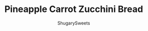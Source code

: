 ---
layout: ../../layouts/MarkdownPostLayout.astro
title: Pineapple Carrot Zucchini Bread
author: ShugarySweets
pubDate: 2019-01-15
description: "So much more than an ordinary Zucchini Bread, this loaf adds pineapple and carrots to the mix! A slice of Pineapple Carrot Zucchini bread makes a delicious breakfast or midday snack."
image_url: https://www.shugarysweets.com/wp-content/uploads/2011/07/pineapple-zucchini-bread-facebook.jpg
tags: ["Breads","American"]
calories: 264
protein: 4
carbohydrates: 31
fats: 14
fiber: 1
ingredients: ["1 cup unsalted butter, softened","3/4 cup light brown sugar, packed","3/4 cup granulated sugar","1 teaspoon vanilla extract","1 orange, zested (about 1 Tablespoon)","3 large eggs","3 cups all-purpose flour","2 teaspoon cinnamon","1/2 teaspoon nutmeg","1 teaspoon baking soda","1/2 teaspoon baking powder","1/2 teaspoon kosher salt","1/2 cup crushed pineapple (drained)","1 cup shredded zucchini","1 cup shredded carrot","1 cup chopped walnuts"]
serves: 20
time: "1 hour 5 minutes"
prepTime: "15 minutes"
instructions: ["Beat butter with sugars. Beat in vanilla, orange zest and eggs. Add in flour, cinnamon, nutmeg, baking soda, baking powder and salt.","Fold in pineapple, zucchini, carrots and nuts.","Pour into two greased loaf pans (I line the bottoms with parchment paper). Bake in a 350 degree oven for 50 minutes. Remove from pans, cool, and enjoy!"]
nutrition: ["264 calories","31 grams carbohydrates","52 milligrams cholesterol","14 grams fat","1 grams fiber","4 grams protein","6 grams saturated fat","125 grams sodium","16 grams sugar","0 grams trans fat","7 grams unsaturated fat"]
---